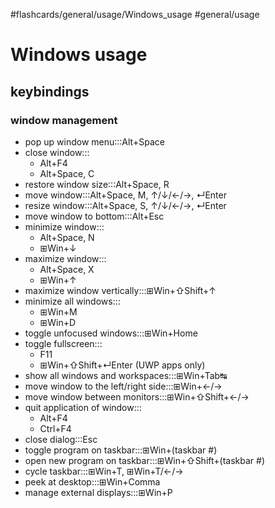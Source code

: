#flashcards/general/usage/Windows_usage #general/usage

# Windows usage

## keybindings

### window management

- pop up window menu:::Alt+Space <!--SR:!2023-02-07,18,250!2023-02-11,22,250-->
- close window:::<ul><li>Alt+F4</li><li>Alt+Space, C</li></ul> <!--SR:!2023-02-04,17,250!2023-03-04,35,250-->
- restore window size:::Alt+Space, R <!--SR:!2023-02-01,14,250!2023-02-01,12,230-->
- move window:::Alt+Space, M, ↑/↓/←/→, ↵Enter <!--SR:!2023-01-31,13,250!2023-03-15,45,290-->
- resize window:::Alt+Space, S, ↑/↓/←/→, ↵Enter <!--SR:!2023-01-31,15,250!2023-02-04,17,250-->
- move window to bottom:::Alt+Esc <!--SR:!2023-01-31,13,230!2023-02-03,16,250-->
- minimize window:::<ul><li>Alt+Space, N</li><li>⊞Win+↓</li></ul> <!--SR:!2023-02-04,15,250!2023-02-09,20,250-->
- maximize window:::<ul><li>Alt+Space, X</li><li>⊞Win+↑</li></ul> <!--SR:!2023-02-04,13,230!2023-02-08,19,250-->
- maximize window vertically:::⊞Win+⇧Shift+↑ <!--SR:!2023-02-18,27,250!2023-03-06,37,230-->
- minimize all windows:::<ul><li>⊞Win+M</li><li>⊞Win+D</li></ul> <!--SR:!2023-03-07,37,250!2023-02-06,17,250-->
- toggle unfocused windows:::⊞Win+Home <!--SR:!2023-02-01,14,230!2023-02-11,22,250-->
- toggle fullscreen:::<ul><li>F11</li><li>⊞Win+⇧Shift+↵Enter (UWP apps only)</li></ul> <!--SR:!2023-02-16,19,230!2023-03-03,38,290-->
- show all windows and workspaces:::⊞Win+Tab↹ <!--SR:!2023-02-05,16,250!2023-02-03,16,250-->
- move window to the left/right side:::⊞Win+←/→ <!--SR:!2023-02-10,21,250!2023-03-07,37,250-->
- move window between monitors:::⊞Win+⇧Shift+←/→ <!--SR:!2023-03-01,32,250!2023-03-03,34,250-->
- quit application of window:::<ul><li>Alt+F4</li><li>Ctrl+F4</li></ul> <!--SR:!2023-02-01,7,210!2023-02-05,12,250-->
- close dialog:::Esc <!--SR:!2023-03-30,61,310!2023-02-11,22,250-->
- toggle program on taskbar:::⊞Win+(taskbar #) <!--SR:!2023-02-12,23,250!2023-02-02,15,250-->
- open new program on taskbar:::⊞Win+⇧Shift+(taskbar #) <!--SR:!2023-02-01,10,210!2023-02-08,19,250-->
- cycle taskbar:::⊞Win+T, ⊞Win+T/←/→ <!--SR:!2023-01-31,14,230!2023-02-09,20,250-->
- peek at desktop:::⊞Win+Comma <!--SR:!2023-01-30,14,250!2023-02-12,23,250-->
- manage external displays:::⊞Win+P <!--SR:!2023-02-12,23,250!2023-02-03,14,230-->

